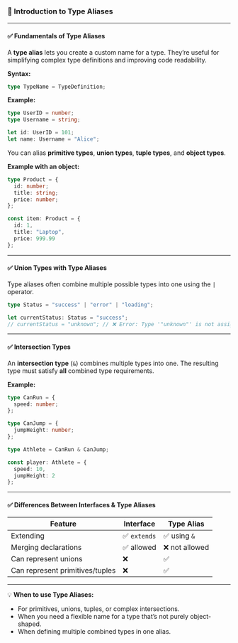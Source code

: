 ### 📘 Introduction to Type Aliases

---

#### ✅ **Fundamentals of Type Aliases**

A **type alias** lets you create a custom name for a type.
They’re useful for simplifying complex type definitions and improving code readability.

**Syntax:**

```ts
type TypeName = TypeDefinition;
```

**Example:**

```ts
type UserID = number;
type Username = string;

let id: UserID = 101;
let name: Username = "Alice";
```

You can alias **primitive types**, **union types**, **tuple types**, and **object types**.

**Example with an object:**

```ts
type Product = {
  id: number;
  title: string;
  price: number;
};

const item: Product = {
  id: 1,
  title: "Laptop",
  price: 999.99
};
```

---

#### ✅ **Union Types with Type Aliases**

Type aliases often combine multiple possible types into one using the `|` operator.

```ts
type Status = "success" | "error" | "loading";

let currentStatus: Status = "success";
// currentStatus = "unknown"; // ❌ Error: Type '"unknown"' is not assignable
```

---

#### ✅ **Intersection Types**

An **intersection type** (`&`) combines multiple types into one.
The resulting type must satisfy **all** combined type requirements.

**Example:**

```ts
type CanRun = {
  speed: number;
};

type CanJump = {
  jumpHeight: number;
};

type Athlete = CanRun & CanJump;

const player: Athlete = {
  speed: 10,
  jumpHeight: 2
};
```

---

#### ✅ **Differences Between Interfaces & Type Aliases**

| Feature                         | Interface   | Type Alias    |
| ------------------------------- | ----------- | ------------- |
| Extending                       | ✅ `extends` | ✅ using `&`   |
| Merging declarations            | ✅ allowed   | ❌ not allowed |
| Can represent unions            | ❌           | ✅             |
| Can represent primitives/tuples | ❌           | ✅             |

---

💡 **When to use Type Aliases:**

* For primitives, unions, tuples, or complex intersections.
* When you need a flexible name for a type that’s not purely object-shaped.
* When defining multiple combined types in one alias.
